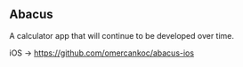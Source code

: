 ## Abacus

A calculator app that will continue to be developed over time.

iOS -> https://github.com/omercankoc/abacus-ios
